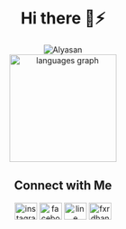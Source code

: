 <h1 align="center"> Hi there 👋⚡</h1>

<!--
**ftmsdbr/ftmsdbr** is a ✨ _special_ ✨ repository because its `README.md` (this file) appears on your GitHub profile.

Here are some ideas to get you started:

- 🔭 I’m currently working on ...
- 🌱 I’m currently learning ...
- 👯 I’m looking to collaborate on ...
- 🤔 I’m looking for help with ...
- 💬 Ask me about ...
- 📫 How to reach me: ...
- 😄 Pronouns: ...
- ⚡ Fun fact: ...
-->
<div align="center">
    <img src="https://media1.tenor.com/m/mkFCJfFodToAAAAd/alisa-kujou-roshidere.gif" alt="Alyasan" style="max-width: 100%; height: auto; max-height: 200px; object-fit: contain;">
</div>
<div align="center">
  <img src="https://github-readme-stats.vercel.app/api/top-langs?username=ftmsdbr&locale=en&hide_title=true&layout=compact&card_width=320&langs_count=6&theme=merko&hide_border=true&custom_title=Languages" height="190" alt="languages graph"  />
</div>

<h2 align="center">Connect with Me</h2>
<p align="center">
<a href="https://instagram.com/fatth.akbr" target="blank"><img align="center" src="https://raw.githubusercontent.com/rahuldkjain/github-profile-readme-generator/master/src/images/icons/Social/instagram.svg" alt="instagram" height="30" width="40" /></a>
<a href="https://fb.com/fattah.akbar.79" target="blank"><img align="center" src="https://raw.githubusercontent.com/rahuldkjain/github-profile-readme-generator/master/src/images/icons/Social/facebook.svg" alt="facebook" height="30" width="40" /></a>
<a href="https://line.me/ti/p/N4D3ePZqVc" target="blank"><img align="center" src="https://upload.wikimedia.org/wikipedia/commons/4/41/LINE_logo.svg" alt="line" height="30" width="40" /></a>
<a href="https://www.linkedin.com/in/fattah-misbahuddin-akbar-09b8a9336" target="blank"><img align="center" src="https://raw.githubusercontent.com/rahuldkjain/github-profile-readme-generator/master/src/images/icons/Social/linked-in-alt.svg" alt="fxrdhan" height="30" width="40" /></a>
<a